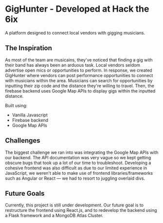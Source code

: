 # GigHunter - Developed at Hack the 6ix

A platform designed to connect local vendors with gigging musicians.

## The Inspiration

As most of the team are musicains, they've noticed that finding a gig with their band has always been an arduous task. Local vendors seldom advertise open mics or opportunities to perform. In response, we created GigHunter where vendors can post performance opportunities to connect with musicians within the area. Musicians can search for opportunities by inputting their zip code and the distance they're willing to travel. Then, the firebase backend uses Google Map APIs to display gigs within the inputted distance.

Built using:
- Vanilla Javascript
- Firebase backend
- Google Map APIs

## Challenges

The biggest challenge we ran into was integrating the Google Map APIs with our backend. The API documentation was very vague so we kept getting obscure bugs that took up a lot of our time to troubleshoot. Developing a cohesive frontend was also difficult as due to our limited experience in JavaScript, we weren't able to make use of frontend libraries/frameworks such as Angular or React — we had to resort to juggling overlaid divs. 

## Future Goals

Currently, this project is still under development. Our future goal is to restructure the frontend using React.js, and to redevelop the backend using a Flask framework and a MongoDB Atlas Cluster. 
